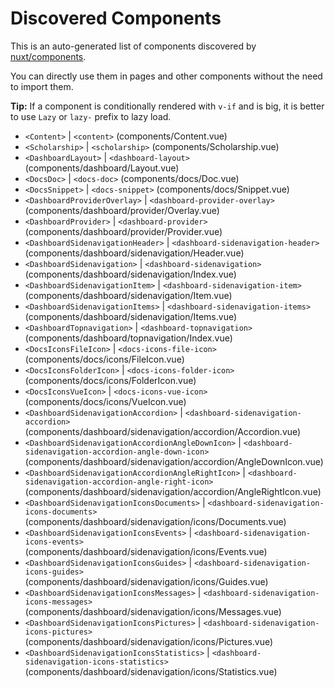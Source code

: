 # Discovered Components

This is an auto-generated list of components discovered by [nuxt/components](https://github.com/nuxt/components).

You can directly use them in pages and other components without the need to import them.

**Tip:** If a component is conditionally rendered with `v-if` and is big, it is better to use `Lazy` or `lazy-` prefix to lazy load.

- `<Content>` | `<content>` (components/Content.vue)
- `<Scholarship>` | `<scholarship>` (components/Scholarship.vue)
- `<DashboardLayout>` | `<dashboard-layout>` (components/dashboard/Layout.vue)
- `<DocsDoc>` | `<docs-doc>` (components/docs/Doc.vue)
- `<DocsSnippet>` | `<docs-snippet>` (components/docs/Snippet.vue)
- `<DashboardProviderOverlay>` | `<dashboard-provider-overlay>` (components/dashboard/provider/Overlay.vue)
- `<DashboardProvider>` | `<dashboard-provider>` (components/dashboard/provider/Provider.vue)
- `<DashboardSidenavigationHeader>` | `<dashboard-sidenavigation-header>` (components/dashboard/sidenavigation/Header.vue)
- `<DashboardSidenavigation>` | `<dashboard-sidenavigation>` (components/dashboard/sidenavigation/Index.vue)
- `<DashboardSidenavigationItem>` | `<dashboard-sidenavigation-item>` (components/dashboard/sidenavigation/Item.vue)
- `<DashboardSidenavigationItems>` | `<dashboard-sidenavigation-items>` (components/dashboard/sidenavigation/Items.vue)
- `<DashboardTopnavigation>` | `<dashboard-topnavigation>` (components/dashboard/topnavigation/Index.vue)
- `<DocsIconsFileIcon>` | `<docs-icons-file-icon>` (components/docs/icons/FileIcon.vue)
- `<DocsIconsFolderIcon>` | `<docs-icons-folder-icon>` (components/docs/icons/FolderIcon.vue)
- `<DocsIconsVueIcon>` | `<docs-icons-vue-icon>` (components/docs/icons/VueIcon.vue)
- `<DashboardSidenavigationAccordion>` | `<dashboard-sidenavigation-accordion>` (components/dashboard/sidenavigation/accordion/Accordion.vue)
- `<DashboardSidenavigationAccordionAngleDownIcon>` | `<dashboard-sidenavigation-accordion-angle-down-icon>` (components/dashboard/sidenavigation/accordion/AngleDownIcon.vue)
- `<DashboardSidenavigationAccordionAngleRightIcon>` | `<dashboard-sidenavigation-accordion-angle-right-icon>` (components/dashboard/sidenavigation/accordion/AngleRightIcon.vue)
- `<DashboardSidenavigationIconsDocuments>` | `<dashboard-sidenavigation-icons-documents>` (components/dashboard/sidenavigation/icons/Documents.vue)
- `<DashboardSidenavigationIconsEvents>` | `<dashboard-sidenavigation-icons-events>` (components/dashboard/sidenavigation/icons/Events.vue)
- `<DashboardSidenavigationIconsGuides>` | `<dashboard-sidenavigation-icons-guides>` (components/dashboard/sidenavigation/icons/Guides.vue)
- `<DashboardSidenavigationIconsMessages>` | `<dashboard-sidenavigation-icons-messages>` (components/dashboard/sidenavigation/icons/Messages.vue)
- `<DashboardSidenavigationIconsPictures>` | `<dashboard-sidenavigation-icons-pictures>` (components/dashboard/sidenavigation/icons/Pictures.vue)
- `<DashboardSidenavigationIconsStatistics>` | `<dashboard-sidenavigation-icons-statistics>` (components/dashboard/sidenavigation/icons/Statistics.vue)
